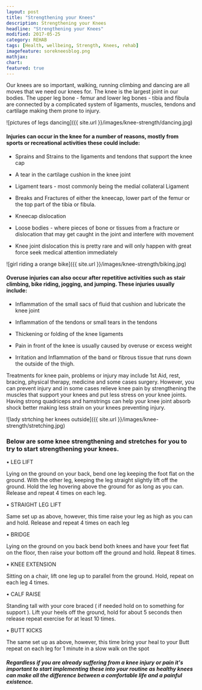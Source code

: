 ```yaml
---
layout: post
title: "Strengthening your Knees"
description: Strengthening your Knees
headline: "Strengthening your Knees"
modified: 2017-05-25
category: REHAB
tags: [Health, wellbeing, Strength, Knees, rehab]
imagefeature: sorekneesblog.png
mathjax: 
chart:
featured: true
---
```


<style>

	

		.post-template .notepad-post-content > div:not(.notepad-post-title) p:first-child {

			    font-size: 1rem;
		
		}

		.notepad-post-title h1{

        	color: #e51843!important;
    	}




</style>





Our knees are so important, walking, running climbing and dancing are all moves that we need our knees for.
The knee is the largest joint in our bodies. The upper leg bone - femur and lower leg bones - tibia and fibula are connected by a complicated system of ligaments, muscles, tendons and cartilage making them prone to injury.


![pictures of legs dancing]({{ site.url }}/images/knee-strength/dancing.jpg)


#### Injuries can occur in the knee for a number of reasons, mostly from sports or recreational activities these could include:

+	Sprains and Strains to the ligaments and tendons that support the knee cap

+	A tear in the cartilage cushion in the knee joint

+	Ligament tears - most commonly being the medial collateral Ligament

+	Breaks and Fractures of either the kneecap, lower part of the femur or the top part of the tibia or fibula.

+	Kneecap dislocation 

+	Loose bodies - where pieces of bone or tissues from a fracture or dislocation that may get caught in the joint and interfere with movement

+	Knee joint dislocation this is pretty rare and will only happen with great force seek medical attention immediately 


![girl riding a orange bike]({{ site.url }}/images/knee-strength/biking.jpg)


#### Overuse injuries can also occur after repetitive activities such as stair climbing, bike riding, jogging, and jumping. These injuries usually include:

+	Inflammation of the small sacs of fluid that cushion and lubricate the knee joint

+	Inflammation of the tendons or small tears in the tendons

+	Thickening or folding of the knee ligaments

+	Pain in front of the knee is usually caused by overuse or excess weight

+	Irritation and Inflammation of the band or fibrous tissue that runs down the outside of the thigh.

Treatments for knee pain, problems or injury may include 1st Aid, rest, bracing, physical therapy, medicine and some cases surgery. However, you can prevent injury and in some cases relieve knee pain by strengthening the muscles that support your knees and put less stress on your knee joints. Having strong quadriceps and hamstrings can help your knee joint absorb shock better making less strain on your knees preventing injury.


![lady strtching her knees outside]({{ site.url }}/images/knee-strength/stretching.jpg)


### Below are some knee strengthening and stretches for you to try to start strengthening your knees.

•	LEG LIFT

Lying on the ground on your back, bend one leg keeping the foot flat on the ground. With the other leg, keeping the leg straight slightly lift off the ground. Hold the leg hovering above the ground for as long as you can. Release and repeat 4 times on each leg.

•	STRAIGHT LEG LIFT 

Same set up as above, however, this time raise your leg as high as you can and hold. Release and repeat 4 times on each leg

•	BRIDGE

Lying on the ground on you back bend both knees and have your feet flat on the floor, then raise your bottom off the ground and hold. Repeat 8 times. 

•	KNEE EXTENSION

Sitting on a chair, lift one leg up to parallel from the ground. Hold, repeat on each leg 4 times.

•	CALF RAISE 


Standing tall with your core braced ( if needed hold on to something for support ). Lift your heels off the ground, hold for about 5 seconds then release repeat exercise for at least 10 times. 

•	BUTT KICKS 

The same set up as above, however, this time bring your heal to your Butt repeat on each leg for 1 minute in a slow walk on the spot


##### Regardless if you are already suffering from a knee injury or pain it's important to start implementing these into your routine as healthy knees can make all the difference between a comfortable life and a painful existence. 





